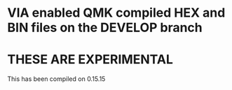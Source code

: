 # VIA enabled QMK compiled HEX and BIN files on the DEVELOP branch

# THESE ARE EXPERIMENTAL 

 This has been compiled on 0.15.15
